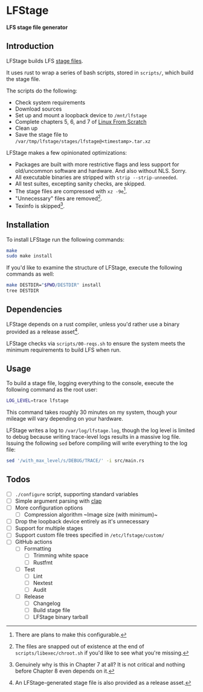 # LFStage
**LFS stage file generator**

## Introduction
LFStage builds LFS [stage files](https://wiki.gentoo.org/wiki/Stage_file).

It uses rust to wrap a series of bash scripts, stored in `scripts/`, which build
the stage file.

The scripts do the following:
- Check system requirements
- Download sources
- Set up and mount a loopback device to `/mnt/lfstage`
- Complete chapters 5, 6, and 7 of [Linux From Scratch](https://linuxfromscratch.org/lfs)
- Clean up
- Save the stage file to `/var/tmp/lfstage/stages/lfstage@<timestamp>.tar.xz`

LFStage makes a few opinionated optimizations:
- Packages are built with more restrictive flags and less support for
  old/uncommon software and hardware. And also without NLS. Sorry.
- All executable binaries are stripped with `strip --strip-unneeded`.
- All test suites, excepting sanity checks, are skipped.
- The stage files are compressed with `xz -9e`[^1].
- "Unnecessary" files are removed[^2].
- Texinfo is skipped[^3].

[^1]: There are plans to make this configurable.

[^2]: The files are snapped out of existence at the end of
    `scripts/libexec/chroot.sh` if you'd like to see what you're missing.

[^3]: Genuinely why is this in Chapter 7 at all? It is not critical and nothing
    before Chapter 8 even depends on it.

## Installation
To install LFStage run the following commands:
```bash
make
sudo make install
```

If you'd like to examine the structure of LFStage, execute the following
commands as well:
```bash
make DESTDIR="$PWD/DESTDIR" install
tree DESTDIR
```

## Dependencies
LFStage depends on a rust compiler, unless you'd rather use a binary provided as
a release asset[^4].

[^4]: An LFStage-generated stage file is also provided as a release asset.

LFStage checks via `scripts/00-reqs.sh` to ensure the system meets the minimum
requirements to build LFS when run.

## Usage
To build a stage file, logging everything to the console, execute the following
command as the root user:
```bash
LOG_LEVEL=trace lfstage
```

This command takes roughly 30 minutes on my system, though your mileage will
vary depending on your hardware.

LFStage writes a log to `/var/log/lfstage.log`, though the log level is limited
to debug because writing trace-level logs results in a massive log file. Issuing
the following `sed` before compiling will write everything to the log file:
```bash
sed '/with_max_level/s/DEBUG/TRACE/' -i src/main.rs
```

## Todos
- [ ] `./configure` script, supporting standard variables
- [ ] Simple argument parsing with [clap](https://github.com/clap-rs/clap)
- [ ] More configuration options
    - [ ] Compression algorithm
   ~Image size (with minimum)~
- [ ] Drop the loopback device entirely as it's unnecessary
- [ ] Support for multiple stages
- [ ] Support custom file trees specified in `/etc/lfstage/custom/`
- [ ] GitHub actions
    - [ ] Formatting
        - [ ] Trimming white space
        - [ ] Rustfmt
    - [ ] Test
        - [ ] Lint
        - [ ] Nextest
        - [ ] Audit
    - [ ] Release
        - [ ] Changelog
        - [ ] Build stage file
        - [ ] LFStage binary tarball
